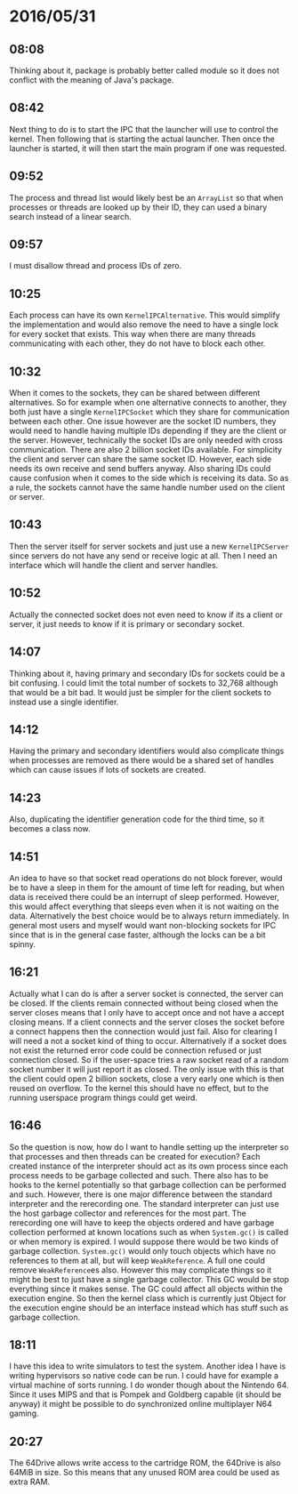 # 2016/05/31

## 08:08

Thinking about it, package is probably better called module so it does not
conflict with the meaning of Java's package.

## 08:42

Next thing to do is to start the IPC that the launcher will use to control
the kernel. Then following that is starting the actual launcher. Then once
the launcher is started, it will then start the main program if one was
requested.

## 09:52

The process and thread list would likely best be an `ArrayList` so that
when processes or threads are looked up by their ID, they can used a binary
search instead of a linear search.

## 09:57

I must disallow thread and process IDs of zero.

## 10:25

Each process can have its own `KernelIPCAlternative`. This would simplify
the implementation and would also remove the need to have a single lock for
every socket that exists. This way when there are many threads communicating
with each other, they do not have to block each other.

## 10:32

When it comes to the sockets, they can be shared between different
alternatives. So for example when one alternative connects to another, they
both just have a single `KernelIPCSocket` which they share for communication
between each other. One issue however are the socket ID numbers, they would
need to handle having multiple IDs depending if they are the client or the
server. However, technically the socket IDs are only needed with cross
communication. There are also 2 billion socket IDs available. For simplicity
the client and server can share the same socket ID. However, each side needs
its own receive and send buffers anyway. Also sharing IDs could cause
confusion when it comes to the side which is receiving its data. So as a rule,
the sockets cannot have the same handle number used on the client or server.

## 10:43

Then the server itself for server sockets and just use a new `KernelIPCServer`
since servers do not have any send or receive logic at all. Then I need an
interface which will handle the client and server handles.

## 10:52

Actually the connected socket does not even need to know if its a client or
server, it just needs to know if it is primary or secondary socket.

## 14:07

Thinking about it, having primary and secondary IDs for sockets could be a bit
confusing. I could limit the total number of sockets to 32,768 although that
would be a bit bad. It would just be simpler for the client sockets to instead
use a single identifier.

## 14:12

Having the primary and secondary identifiers would also complicate things when
processes are removed as there would be a shared set of handles which can
cause issues if lots of sockets are created.

## 14:23

Also, duplicating the identifier generation code for the third time, so it
becomes a class now.

## 14:51

An idea to have so that socket read operations do not block forever, would be
to have a sleep in them for the amount of time left for reading, but when data
is received there could be an interrupt of sleep performed. However, this would
affect everything that sleeps even when it is not waiting on the data.
Alternatively the best choice would be to always return immediately. In general
most users and myself would want non-blocking sockets for IPC since that is
in the general case faster, although the locks can be a bit spinny.

## 16:21

Actually what I can do is after a server socket is connected, the server can
be closed. If the clients remain connected without being closed when the server
closes means that I only have to accept once and not have a accept closing
means. If a client connects and the server closes the socket before a connect
happens then the connection would just fail. Also for clearing I will need a
not a socket kind of thing to occur. Alternatively if a socket does not exist
the returned error code could be connection refused or just connection closed.
So if the user-space tries a raw socket read of a random socket number it will
just report it as closed. The only issue with this is that the client could
open 2 billion sockets, close a very early one which is then reused on
overflow. To the kernel this should have no effect, but to the running
userspace program things could get weird.

## 16:46

So the question is now, how do I want to handle setting up the interpreter so
that processes and then threads can be created for execution? Each created
instance of the interpreter should act as its own process since each
process needs to be garbage collected and such. There also has to be hooks to
the kernel potentially so that garbage collection can be performed and such.
However, there is one major difference between the standard interpreter and
the rerecording one. The standard interpreter can just use the host garbage
collector and references for the most part. The rerecording one will have to
keep the objects ordered and have garbage collection performed at known
locations such as when `System.gc()` is called or when memory is expired. I
would suppose there would be two kinds of garbage collection. `System.gc()`
would only touch objects which have no references to them at all, but will
keep `WeakReference`. A full one could remove `WeakReference`es also. However
this may complicate things so it might be best to just have a single garbage
collector. This GC would be stop everything since it makes sense. The GC could
affect all objects within the execution engine. So then the kernel class which
is currently just Object for the execution engine should be an interface
instead which has stuff such as garbage collection.

## 18:11

I have this idea to write simulators to test the system. Another idea I have is
writing hypervisors so native code can be run. I could have for example a
virtual machine of sorts running. I do wonder though about the Nintendo 64.
Since it uses MIPS and that is Pompek and Goldberg capable (it should be
anyway) it might be possible to do synchronized online multiplayer N64 gaming.

## 20:27

The 64Drive allows write access to the cartridge ROM, the 64Drive is also 64MiB
in size. So this means that any unused ROM area could be used as extra RAM.

